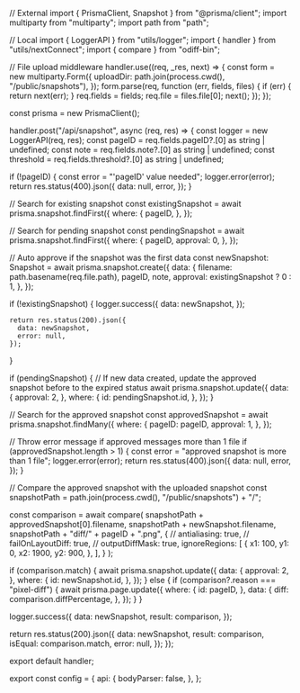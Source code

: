 // External
import { PrismaClient, Snapshot } from "@prisma/client";
import multiparty from "multiparty";
import path from "path";

// Local
import { LoggerAPI } from "utils/logger";
import { handler } from "utils/nextConnect";
import { compare } from "odiff-bin";

// File upload middleware
handler.use((req, _res, next) => {
  const form = new multiparty.Form({
    uploadDir: path.join(process.cwd(), "/public/snapshots"),
  });
  form.parse(req, function (err, fields, files) {
    if (err) {
      return next(err);
    }
    req.fields = fields;
    req.file = files.file[0];
    next();
  });
});

const prisma = new PrismaClient();

handler.post("/api/snapshot", async (req, res) => {
  const logger = new LoggerAPI(req, res);
  const pageID = req.fields.pageID?.[0] as string | undefined;
  const note = req.fields.note?.[0] as string | undefined;
  const threshold = req.fields.threshold?.[0] as string | undefined;

  if (!pageID) {
    const error = "'pageID' value needed";
    logger.error(error);
    return res.status(400).json({
      data: null,
      error,
    });
  }

  // Search for existing snapshot
  const existingSnapshot = await prisma.snapshot.findFirst({
    where: {
      pageID,
    },
  });

  // Search for pending snapshot
  const pendingSnapshot = await prisma.snapshot.findFirst({
    where: {
      pageID,
      approval: 0,
    },
  });

  // Auto approve if the snapshot was the first data
  const newSnapshot: Snapshot = await prisma.snapshot.create({
    data: {
      filename: path.basename(req.file.path),
      pageID,
      note,
      approval: existingSnapshot ? 0 : 1,
    },
  });

  if (!existingSnapshot) {
    logger.success({
      data: newSnapshot,
    });

    return res.status(200).json({
      data: newSnapshot,
      error: null,
    });
  }

  if (pendingSnapshot) {
    // If new data created, update the approved snapshot before to the expired status
    await prisma.snapshot.update({
      data: {
        approval: 2,
      },
      where: {
        id: pendingSnapshot.id,
      },
    });
  }

  // Search for the approved snapshot
  const approvedSnapshot = await prisma.snapshot.findMany({
    where: {
      pageID: pageID,
      approval: 1,
    },
  });

  // Throw error message if approved messages more than 1 file
  if (approvedSnapshot.length > 1) {
    const error = "approved snapshot is more than 1 file";
    logger.error(error);
    return res.status(400).json({
      data: null,
      error,
    });
  }

  // Compare the approved snapshot with the uploaded snapshot
  const snapshotPath = path.join(process.cwd(), "/public/snapshots") + "/";

  const comparison = await compare(
    snapshotPath + approvedSnapshot[0].filename,
    snapshotPath + newSnapshot.filename,
    snapshotPath + "diff/" + pageID + ".png",
    {
      // antialiasing: true,
      // failOnLayoutDiff: true,
      // outputDiffMask: true,
      ignoreRegions: [
        {
          x1: 100,
          y1: 0,
          x2: 1900,
          y2: 900,
        },
      ],
    }
  );

  if (comparison.match) {
    await prisma.snapshot.update({
      data: {
        approval: 2,
      },
      where: {
        id: newSnapshot.id,
      },
    });
  } else {
    if (comparison?.reason === "pixel-diff") {
      await prisma.page.update({
        where: {
          id: pageID,
        },
        data: {
          diff: comparison.diffPercentage,
        },
      });
    }
  }

  logger.success({
    data: newSnapshot,
    result: comparison,
  });

  return res.status(200).json({
    data: newSnapshot,
    result: comparison,
    isEqual: comparison.match,
    error: null,
  });
});

export default handler;

export const config = {
  api: {
    bodyParser: false,
  },
};

